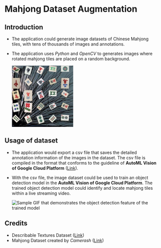 # Mahjong Dataset Augmentation

## Introduction
* The application could generate image datasets of Chinese Mahjong tiles, with tens of thousands of images and annotations.
* The application uses *Python* and *OpenCV* to generates images where rotated mahjong tiles are placed on a random background.

    <img src="samples/2021-10-04-23-43-28-615868.jpg" width="200" alt="Sample dataset image" />

## Usage of dataset
* The application would export a csv file that saves the detailed annotation information of the images in the dataset. The csv file is compiled in the format that conforms to the guideline of **AutoML Vision of Google Cloud Platform** ([Link](https://cloud.google.com/vision/automl/object-detection/docs/csv-format)).

* With the csv file, the image dataset could be used to train an object detection model in the **AutoML Vision of Google Cloud Platform**.  The trained object detection model could identify and locate mahjong tiles within a live streaming video.

    <img src="samples/object-detection.gif" width="200" alt="Sample GIF that demonstrates the object detection feature of the trained model"/>

## Credits
* Describable Textures Dataset ([Link](https://www.robots.ox.ac.uk/~vgg/data/dtd/))
* Mahjong Dataset created by *Camerash* ([Link](https://github.com/Camerash/mahjong-dataset))
